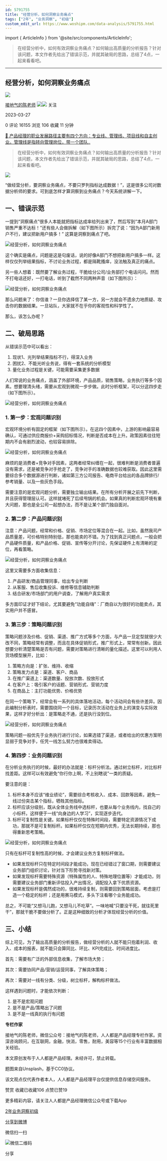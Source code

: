 ```yaml
---
id: 5791755
title: "经营分析，如何洞察业务痛点"
tags: ["2年", "业务洞察", "初级"]
custom_edit_url: https://www.woshipm.com/data-analysis/5791755.html
---
```

import { ArticleInfo } from '@site/src/components/ArticleInfo';

<ArticleInfo
    author="接地气的陈老师"
    authorLink="https://www.woshipm.com/u/773891"
    published="2023-03-27"
    views={16155}
    comments={0}
    collects={106}
/>

> 在经营分析中，如何有效洞察业务痛点？如何输出高质量的分析报告？针对该问题，本文作者先给出了错误示范，并就其破局的思路，总结了4点，一起来看看吧。

---

## 经营分析，如何洞察业务痛点

[![](https://image.woshipm.com/wp-files/2019/08/0GkAbc8ZooEsibtWEUNO.png!/both/72x72)](https://www.woshipm.com/u/773891)

[接地气的陈老师](https://www.woshipm.com/u/773891) ![](https://static.woshipm.com/tag/1121_1@2x.png)![](https://static.woshipm.com/tag/2103_1@2x.png) 关注

2023-03-27

0 评论 16155 浏览 106 收藏 11 分钟

[🔗 产品经理的职业发展路径主要有四个方向：专业线、管理线、项目线和自主创业。管理线是指转向管理岗位，带一个团队..](https://ke.qidianla.com/courses/90pm)

> 在经营分析中，如何有效洞察业务痛点？如何输出高质量的分析报告？针对该问题，本文作者先给出了错误示范，并就其破局的思路，总结了4点，一起来看看吧。

![](https://image.woshipm.com/wp-files/2023/03/IhI5IEY2Wd9OnFGNMbSZ.jpg)

“做经营分析，要洞察业务痛点，不要只罗列指标达成数据！”，这是很多公司对数据分析师的要求。可到底怎样才算洞察到业务痛点？今天系统讲解一下。

## 一、错误示范

一提到“洞察痛点”很多人本能就把指标达成率给列出来了，然后写到“本月A部门销售严重不达标！”还有些人会做拆解（如下图所示）拆完了说：“因为A部门新用户不行，建议把新用户搞多！” 这算是洞察到痛点了吧。

![经营分析，如何洞察业务痛点](https://image.yunyingpai.com/wp/2023/03/QysjoBnbQh036NH1sz1B.png)

这个确实是痛点，问题是这是句废话，说的好像A部门不想把新用户搞多一样。这样仅仅列举结果指标，不讨论业务过程，都是隔靴搔痒，没法触及真正的痛点。

另一些人想着：既然要了解业务过程，干脆给分公司/业务部打个电话问问。然而不打电话还好，一打电话，听到了截然不同两种声音（如下图所示）：

![经营分析，如何洞察业务痛点](https://image.yunyingpai.com/wp/2023/03/IrFtG02aq4Kq88nOhQA2.png)

那么问题来了：你信谁？一旦你选择信了某一方，另一方就会不遗余力地质疑、攻击你的数据结果。一旦站队，大家就不在乎你的客观性和科学性了。

那么，该怎么办呢？

## 二、破局思路

从错误示范中可以看出：

1.  现状1、光列举结果指标不行，得深入业务
2.  困扰2、不能光听业务说，得有一套系统的分析模型
3.  量化业务过程是关键，可能需要采集更多数据

人们常说的业务痛点，涵盖了外部环境，产品品质，销售策略，业务执行等多个因素。想要理清头绪，需要从宏观到微观一步步做。此时分析框架，可以分这四步走（如下图所示）。

![经营分析，如何洞察业务痛点](https://image.yunyingpai.com/wp/2023/03/8lyM9EmmUmwfVyg1hyCt.png)

### 1\. 第一步：宏观问题识别

宏观环境分析有固定的框架（如下图所示）。在这四个因素中，上游的影响最容易确认，可通过供应商报价+采购招标情况，判断是否成本在上升。政策因素往往短期内不会有剧烈波动，也较容易排除。

![经营分析，如何洞察业务痛点](https://image.yunyingpai.com/wp/2023/03/mwyTc5E1VDGQHg9PR66j.png)

麻烦的是消费者+竞争对手因素，这两者经常纠缠在一起，很难判断是消费者普遍没有需求，还是被竞争对手抢走了，竞争对手的准确数据也较难获取。因此这里需要综合多个数据源进行判断，诸如第三方公司报告、电商平台给出的各品牌排行/参考销量、以及一些灰色手段。

需要注意的是宏观问题分析，需要独立输出结果。在所有分析开展之前先下判断，并且获得管理层认可。这样就堵死了后续甩锅的机会。如果真的判断宏观环境有重大问题，那也是全公司一起想办法，而不是让某个部门独自面对。

### 2\. 第二步：产品问题识别

注意：产品问题，经常和价格、促销、市场定位等混合在一起。比如，虽然我司产品质量差，可价格特别特别低，那也能卖的不错。为了找到真正问题点，一般会把产品硬件质量，和产品价格、促销、宣传等分开讨论，先保证硬件上有清晰的定位，再看策略。

![经营分析，如何洞察业务痛点](https://image.yunyingpai.com/wp/2023/03/RdiixNZlXPZYpDjBGKHx.png)

这里又需要多方面收集信息：

1.  产品研发/商品管理同事，给出专业判断
2.  从客服、售后收集投诉、维修等信息辅助判断
3.  结合研发/市场部门的用户调查，了解用户真实需求

多方面印证才好下结论，尤其要避免“功能自嗨”：厂商自以为很好的功能卖点，其实用户并不感冒。

### 3\. 第三步：策略问题识别

策略问题涉及价格、促销、渠道、推广方式等多个方面，与产品一旦定型就很少大改不同，策略经常有调整，而且在具体促销形式，推广形式上，常常有创新。因此想要分析清楚策略是否有问题，需要对策略进行清晰的量化描述。这里可以利用人货场模型展开，比如：

1.  策略方向是：扩张、维持、收缩
2.  策略发力点是：渠道、客户、商品
3.  在推广渠道上：渠道数量、投放次数、投放形式
4.  在客户上：吸引客户的话题、营销形式、营销力度
5.  在商品上：主打功能优势、价格优势

在同一个策略下，经常会有一系列的具体落地活动，每个活动间会有些许差异。因此编制分析表时，需要围绕同一个目标，记录历次活动在业务上的演变与实际效果，这样才好分析出：是策略走不通，还是执行没到位。

![经营分析，如何洞察业务痛点](https://image.yunyingpai.com/wp/2023/03/ilktstnKBdbNnBPJk9cI.png)

策略问题一般优先于业务执行进行讨论，如果选错了渠道，或者给出的优惠方案明显弱于竞争对手，任凭一线怎么努力也很难卖得动。

### 4\. 第四步：业务问题识别

在分析业务执行的时候，最好的办法就是：标杆分析法。通过树立标杆，对比标杆找差距。这样可以有效避免“你行你上啊，不上别瞎说”一类的质疑。

要注意的是：

1.  标杆本身不应该“维业绩论”，需要综合考核收入、成本、回款等因素，避免一线过份突击某个指标，牺牲其他指标。
2.  标杆应该分级别，既从全体业务线中选标杆，也要从每个业务线内，找自己的小标杆。这样便于一线“向身边的人学习”，实现逐步迭代。
3.  标杆可复制性是关键。如果标杆仅仅在特殊时间段，需要特定资源情况下成功，那就不是可复制标杆。如果标杆仅仅在短期内优秀，无法长期持续，那也得重新思考策略。

![经营分析，如何洞察业务痛点](https://image.yunyingpai.com/wp/2023/03/PXjbQDIQhRSc5gwNGkeq.png)

只有在标杆可复制性高的时候，才会建议业务方复制标杆做法。

*   如果发现标杆只在特定时间段才能成功，现在已经错过了窗口期，则需要建议业务部门组织讨论，针对当下形势寻找新对策。
*   如果发现标杆需要特殊资源（特殊属性的人、特殊地理位置等）才能成功，则需要建议业务部门重新评估投入产出情况，调配投入拿下优质资源。
*   如果发现标杆是偶然成功的，很难持续复制，则需要回到策略层面，考虑是打造一个稳定的标杆；还是用赛马模式，多头下注看哪个业务能成功。

总之，不可能“又想马儿跑，又想马儿不吃草”。一味地喊“只要没干死，就往死里干”，那就干脆不要做分析了。正是这种细致的分析才体现经营分析的价值。

## 三、小结

综上可见，为了输出高质量的分析报告，做经营分析的人就不能只抱着利润、收入、成本的报表，就不能只会算同比、环比、KPI完成比、时间进度比。

首先：需要有广泛的外部信息收集，了解市场大势；

其次：需要协同产品/营销/运营同事，了解具体策略；

再次：需要对一线有分类、分级，树立标杆，解构标杆做法。

这样遇到问题时，才能依次判断：

1.  是不是宏观问题
2.  是不是产品/策略出了问题
3.  是不是一线真的执行有问题

**专栏作家**

接地气的陈老师，微信公众号：接地气的陈老师，人人都是产品经理专栏作家。资深咨询顾问，在互联网，金融，快消，零售，耐用，美容等15个行业有丰富数据相关经验。

本文原创发布于人人都是产品经理。未经许可，禁止转载。

题图来自Unsplash，基于CC0协议。

该文观点仅代表作者本人，人人都是产品经理平台仅提供信息存储空间服务。

赞赏 收藏已收藏106 点赞已赞19

更多精彩内容，请关注人人都是产品经理微信公众号或下载App

[2年](https://www.woshipm.com/tag/2%e5%b9%b4)[业务洞察](https://www.woshipm.com/tag/%e4%b8%9a%e5%8a%a1%e6%b4%9e%e5%af%9f)[初级](https://www.woshipm.com/tag/%e5%88%9d%e7%ba%a7)

[分享到微博](https://service.weibo.com/share/share.php?appkey=2775287854&title=经营分析，如何洞察业务痛点&url=https://www.woshipm.com/data-analysis/5791755.html&pic=https://image.woshipm.com/wp-files/2023/03/IhI5IEY2Wd9OnFGNMbSZ.jpg)

微信扫一扫

![微信二维码](https://api.pwmqr.com/qrcode/create/?url=https://www.woshipm.com/data-analysis/5791755.html)

分享
